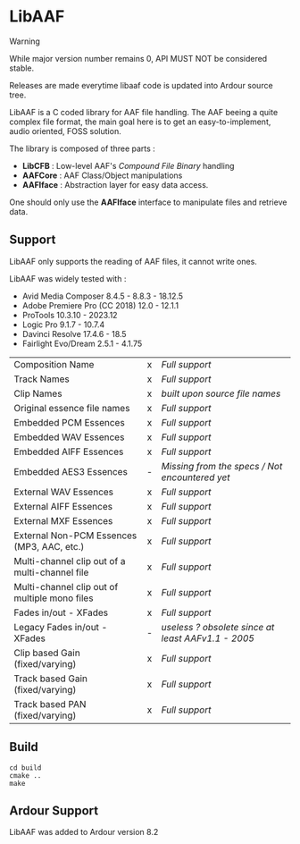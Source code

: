 # LibAAF
> [!WARNING]
>
> While major version number remains 0, API MUST NOT be considered stable.
>
> Releases are made everytime libaaf code is updated into Ardour source tree.


LibAAF is a C coded library for AAF file handling. The AAF beeing a quite complex file format, the main goal here is to get an easy-to-implement, audio oriented, FOSS solution.


The library is composed of three parts :

* **LibCFB** : Low-level AAF's *Compound File Binary* handling
* **AAFCore** : AAF Class/Object manipulations
* **AAFIface** : Abstraction layer for easy data access.

One should only use the **AAFIface** interface to manipulate files and retrieve data.

## Support

LibAAF only supports the reading of AAF files, it cannot write ones.

LibAAF was widely tested with :

* Avid Media Composer 8.4.5 - 8.8.3 - 18.12.5
* Adobe Premiere Pro (CC 2018) 12.0 - 12.1.1
* ProTools 10.3.10 - 2023.12
* Logic Pro 9.1.7 - 10.7.4
* Davinci Resolve 17.4.6 - 18.5
* Fairlight Evo/Dream 2.5.1 - 4.1.75


|                                                |   |                                        |
|------------------------------------------------|:-:|----------------------------------------|
| Composition Name                               | x | *Full support*                         |
| Track Names                                    | x | *Full support*                         |
| Clip Names                                     | x | *built upon source file names*         |
| Original essence file names                    | x | *Full support*                         |
| Embedded PCM Essences                          | x | *Full support*                         |
| Embedded WAV Essences                          | x | *Full support*                         |
| Embedded AIFF Essences                         | x | *Full support*                         |
| Embedded AES3 Essences                         | - | *Missing from the specs / Not encountered yet* |
| External WAV Essences                          | x | *Full support*                         |
| External AIFF Essences                         | x | *Full support*                         |
| External MXF Essences                          | x | *Full support*                         |
| External Non-PCM Essences (MP3, AAC, etc.)     | x | *Full support*                         |
| Multi-channel clip out of a multi-channel file | x | *Full support*                         |
| Multi-channel clip out of multiple mono files  | x | *Full support*                         |
| Fades in/out - XFades                          | x | *Full support*                         |
| Legacy Fades in/out - XFades                   | - | *useless ? obsolete since at least AAFv1.1 - 2005* |
| Clip based Gain (fixed/varying)                | x | *Full support*                         |
| Track based Gain (fixed/varying)               | x | *Full support*                         |
| Track based PAN (fixed/varying)                | x | *Full support*                         |


## Build

```
cd build
cmake ..
make
```

## Ardour Support

LibAAF was added to Ardour version 8.2

